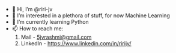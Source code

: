 - 👋 Hi, I’m @riri-jv
- 👀 I’m interested in a plethora of stuff, for now Machine Learning
- 🌱 I’m currently learning Python
- 📫 How to reach me:
     1. Mail - 5jvrashmi@gmail.com
     2. LinkedIn - https://www.linkedin.com/in/ririjv/
  

<!---
riri-jv/riri-jv is a ✨ special ✨ repository because its `README.md` (this file) appears on your GitHub profile.
You can click the Preview link to take a look at your changes.
--->
